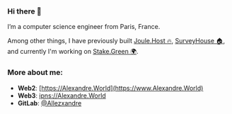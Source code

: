 ### Hi there 👋

I’m a computer science engineer from Paris, France.

Among other things, I have previously built [Joule.Host 🔥](https://Joule.Host),
[SurveyHouse 🏠](https://SurveyHouse.app), and currently I'm working on
[Stake.Green 🌍](https://Stake.Green).

### More about me:

- **Web2**: [https://Alexandre.World](https://www.Alexandre.World)
- **Web3**: [ipns://Alexandre.World](https://web3.Alexandre.World)
- **GitLab**: [@Allezxandre](https://gitlab.com/Allezxandre)

<!--
**Allezxandre/Allezxandre** is a ✨ _special_ ✨ repository because its `README.md` (this file) appears on your GitHub profile.

Here are some ideas to get you started:

- 🔭 I’m currently working on ...
- 🌱 I’m currently learning ...
- 👯 I’m looking to collaborate on ...
- 🤔 I’m looking for help with ...
- 💬 Ask me about ...
- 📫 How to reach me: ...
- 😄 Pronouns: ...
- ⚡ Fun fact: ...
-->
